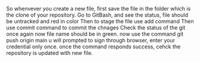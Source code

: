 So whenvever you create a new file, first save the file in the folder which is the clone of your repository.
Go to GitBash, and see the status, file should be untracked and red in color
Then to stage the file use add command
Then use commit command to commit the chnages
Check the status of the git once again
now file name should be in green.
now use the command git push origin main
u will prompted to sign through browser, enter your credential only once.
once the command responds success, cehck the repository is updated with new file.